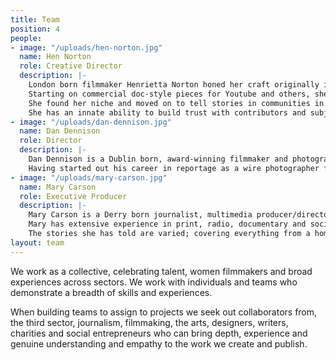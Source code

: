 ```yaml
---
title: Team
position: 4
people:
- image: "/uploads/hen-norton.jpg"
  name: Hen Norton
  role: Creative Director
  description: |-
    London born filmmaker Henrietta Norton honed her craft originally in the arts, working with clients including the British Council, The Arts Council and Independent Production Companies such as Artichoke and motiroti, before deciding that film better suited the narratives she wanted to shape.
    Starting on commercial doc-style pieces for Youtube and others, she moved into more journalism based stories whilst working at Kids Company - one of the most famed children’s charities in the UK.
    She found her niche and moved on to tell stories in communities in North Dakota, Greece and Northern Ireland. She is drawn to exploring and investigating the more complex aspects of contemporary themes, like migration and identity.
    She has an innate ability to build trust with contributors and subjects quickly and genuinely. A previous Producer said of her; “You can drop her in anywhere, for any amount of time, and she’ll find and tell the most interesting story there.” Hen can see the bigger picture with stories and has a strong sense of narrative direction.
- image: "/uploads/dan-dennison.jpg"
  name: Dan Dennison
  role: Director
  description: |-
    Dan Dennison is a Dublin born, award-winning filmmaker and photographer. Dan Dennison has worked in both the documentary and commercial worlds for the last 10 years. Starting as a Photojournalist for the Dublin based Sunday Tribune newspaper and a music photographer for NME, he has gone on to work with some of the largest brands and agencies in the commercial and editorial worlds.
    Having started out his career in reportage as a wire photographer for Getty Images, one of the most demanding agencies in the world, focussing on news. He moved into film with VICE and later, with the BBC in the US and London. He shot his first feature doc in 2015 in Northern Ireland. More recently he has been shooting and editing for platforms like The Guardian and the New York Times. A dogged researcher, he has a strong visual style and works well to direction, as well as up-to-date knowledge of the technology and platforms at a production’s disposal. Dan also produces story ideas, content and photography for a food and travel magazine called ‘The Gannet’ - as a welcome distraction from the more taxing stories he and the Hotfeet team tell!
- image: "/uploads/mary-carson.jpg"
  name: Mary Carson
  role: Executive Producer
  description: |-
    Mary Carson is a Derry born journalist, multimedia producer/director and archive specialist. In her time chasing stories, she has traveled extensively, produced and directed, written, edited and photographed for newspapers, websites, documentaries and books in Ireland, the UK, the Gulf, New Orleans, New York and Australia.
    Mary has extensive experience in print, radio, documentary and social media journalism, having produced content across a range of platforms and locations. She is firmly anchored in evidence-based journalism and has produced factual and news content for BBC; TV and Radio; Channel 4's Dispatches and Cutting Edge strands; BBC 4 Documentaries and Guardian Multimedia Investigations.
    The stories she has told are varied; covering everything from a homeless author destroyed by the literary system to successfully investigating links between the slave trade and fish production for multinational retail giants across two continents.
layout: team
---
```


We work as a collective, celebrating talent, women filmmakers and broad experiences across sectors. We work with individuals and teams who demonstrate a breadth of skills and experiences. 

When building teams to assign to projects we seek out collaborators from, the third sector, journalism, filmmaking, the arts, designers, writers, charities and social entrepreneurs who can bring depth, experience and genuine understanding and empathy to the work we create and publish. 

